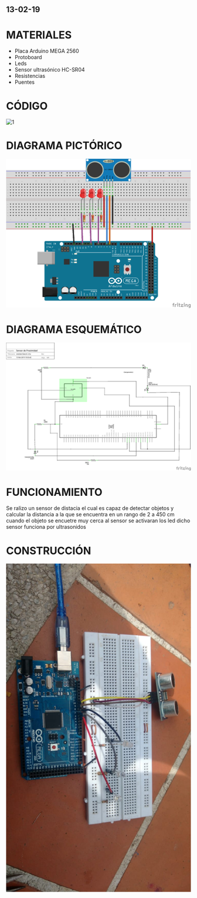 ## 13-02-19
# MATERIALES 
* Placa Arduino MEGA 2560
* Protoboard
* Leds
* Sensor ultrasónico HC-SR04
* Resistencias 
* Puentes 
# CÓDIGO 
![1](https://github.com/angiediaz1102/02Grupo/blob/master/imagenes/sketch_feb17a.ino)
# DIAGRAMA PICTÓRICO
![1](https://github.com/angiediaz1102/02Grupo/blob/master/imagenes/vv.png)
# DIAGRAMA ESQUEMÁTICO 
![1](https://github.com/angiediaz1102/02Grupo/blob/master/imagenes/dd.png)
# FUNCIONAMIENTO 
Se ralizo un sensor de distacia el cual es capaz de detectar objetos y calcular la distancia a la que se encuentra en un rango de 2 a 450 cm cuando el objeto se encuetre muy cerca al sensor se activaran los led dicho sensor funciona por ultrasonidos
# CONSTRUCCIÓN
![1](https://github.com/angiediaz1102/02Grupo/blob/master/imagenes/WhatsApp%20Image%202019-02-18%20at%2010.15.02%20AM.jpeg)
